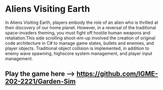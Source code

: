 # Aliens Visiting Earth

In Aliens Visiting Earth, players embody the role of an alien who is thrilled at their discovery of our home planet. However, in a reversal of the traditional space-invaders theming, you must fight off hostile human weapons and retaliation.This side scrolling shoot-em-up involved the creation of original code architecture in C# to manage game states, bullets and enemies, and player objects. Traditional object collision is implemented, in addition to enemy wave spawning, highscore system management, and player input management.

## Play the game here --> https://github.com/IGME-202-2221/Garden-Sim
